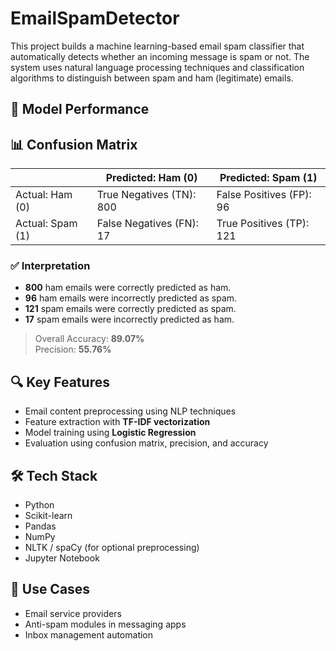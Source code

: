 # EmailSpamDetector

This project builds a machine learning-based email spam classifier that automatically detects whether an incoming message is spam or not. The system uses natural language processing techniques and classification algorithms to distinguish between spam and ham (legitimate) emails.

## 🧠 Model Performance

## 📊 Confusion Matrix

|                        | Predicted: Ham (0)     | Predicted: Spam (1)     |
|------------------------|------------------------|--------------------------|
| Actual: Ham (0)        | True Negatives (TN): 800 | False Positives (FP): 96 |
| Actual: Spam (1)       | False Negatives (FN): 17 | True Positives (TP): 121 |

### ✅ Interpretation

- **800** ham emails were correctly predicted as ham.
- **96** ham emails were incorrectly predicted as spam.
- **121** spam emails were correctly predicted as spam.
- **17** spam emails were incorrectly predicted as ham.

> Overall Accuracy: **89.07%**  
> Precision: **55.76%**

## 🔍 Key Features

- Email content preprocessing using NLP techniques
- Feature extraction with **TF-IDF vectorization**
- Model training using **Logistic Regression**
- Evaluation using confusion matrix, precision, and accuracy

## 🛠️ Tech Stack

- Python
- Scikit-learn
- Pandas
- NumPy
- NLTK / spaCy (for optional preprocessing)
- Jupyter Notebook

## 📁 Use Cases

- Email service providers
- Anti-spam modules in messaging apps
- Inbox management automation

